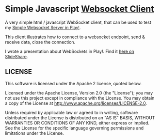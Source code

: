 # Simple Javascript [Websocket Client](https://sefgit.github.io/simple-websocket-client/echo.html)

A very simple html / javascript WebSocket client, that can be used to test my [Simple Websocket Server in Play!](https://github.com/ticofab/simple-play-websocket-server).

This client illustrates how to connect to a websocket endpoint, send & receive data, close the connection.

I wrote a presentation about WebSockets in Play!. Find it [here on SlideShare](http://www.slideshare.net/FabioTiriticco/websocket-wiith-scala-and-play-framework).

## LICENSE

This software is licensed under the Apache 2 license, quoted below.

Licensed under the Apache License, Version 2.0 (the "License"); you may not use this project except in compliance with
the License. You may obtain a copy of the License at http://www.apache.org/licenses/LICENSE-2.0.

Unless required by applicable law or agreed to in writing, software distributed under the License is distributed on an
"AS IS" BASIS, WITHOUT WARRANTIES OR CONDITIONS OF ANY KIND, either express or implied. See the License for the specific
language governing permissions and limitations under the License.


